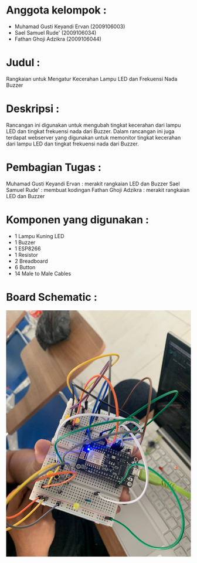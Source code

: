 # Anggota kelompok : 
- Muhamad Gusti Keyandi Ervan (2009106003)
- Sael Samuel Rude' (2009106034)
- Fathan Ghoji Adzikra (2009106044)

# Judul : 
Rangkaian untuk Mengatur Kecerahan Lampu LED dan Frekuensi Nada Buzzer

# Deskripsi :
Rancangan ini digunakan untuk mengubah tingkat kecerahan dari lampu LED dan tingkat frekuensi nada dari Buzzer. Dalam rancangan ini juga terdapat webserver yang digunakan untuk memonitor tingkat kecerahan dari lampu LED dan tingkat frekuensi nada dari Buzzer.

# Pembagian Tugas :
Muhamad Gusti Keyandi Ervan : merakit rangkaian LED dan Buzzer
Sael Samuel Rude' : membuat kodingan
Fathan Ghoji Adzikra : merakit rangkaian LED dan Buzzer

# Komponen yang digunakan :
- 1 Lampu Kuning LED 
- 1 Buzzer 
- 1 ESP8266 
- 1 Resistor 
- 2 Breadboard
- 6 Button 
- 14 Male to Male Cables

# Board Schematic :
<img src="https://github.com/saelsam/posttest1-praktikum-iot-unmul/blob/main/foto%20rangkaian.jpeg?raw=true">